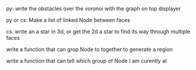 py:
write the obstacles over the voronoi with the graph on top displayer

py or cs:
Make a list of linked Node between faces

cs:
write an a star in 3d, or get the 2d a star to find its way through multiple faces

write a function that can grop Node to together to generate a region

write a function that can tell which group of Node I am curently at